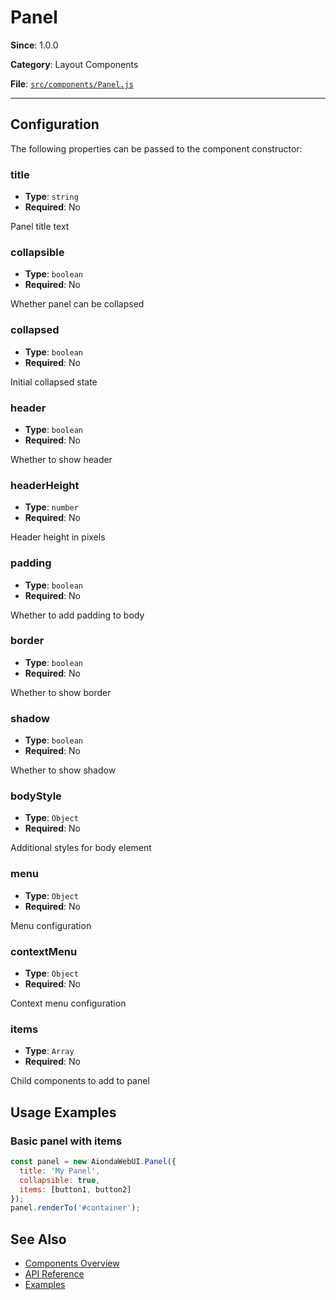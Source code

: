 # Panel



**Since**: 1.0.0

**Category**: Layout Components

**File**: [`src/components/Panel.js`](src/components/Panel.js)

---

## Configuration

The following properties can be passed to the component constructor:

### title

- **Type**: `string`
- **Required**: No

Panel title text

### collapsible

- **Type**: `boolean`
- **Required**: No

Whether panel can be collapsed

### collapsed

- **Type**: `boolean`
- **Required**: No

Initial collapsed state

### header

- **Type**: `boolean`
- **Required**: No

Whether to show header

### headerHeight

- **Type**: `number`
- **Required**: No

Header height in pixels

### padding

- **Type**: `boolean`
- **Required**: No

Whether to add padding to body

### border

- **Type**: `boolean`
- **Required**: No

Whether to show border

### shadow

- **Type**: `boolean`
- **Required**: No

Whether to show shadow

### bodyStyle

- **Type**: `Object`
- **Required**: No

Additional styles for body element

### menu

- **Type**: `Object`
- **Required**: No

Menu configuration

### contextMenu

- **Type**: `Object`
- **Required**: No

Context menu configuration

### items

- **Type**: `Array`
- **Required**: No

Child components to add to panel




## Usage Examples

### Basic panel with items


```javascript
const panel = new AiondaWebUI.Panel({
  title: 'My Panel',
  collapsible: true,
  items: [button1, button2]
});
panel.renderTo('#container');
```


## See Also

- [Components Overview](../)
- [API Reference](../api/)
- [Examples](../examples/)